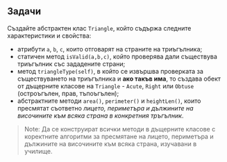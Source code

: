 ## Задачи

Създайте абстрактен клас `Triangle`, който съдържа следните характеристики и свойства:
* атрибути `a`, `b`, `c`, които отговарят на страните на триъгълника;
* статичен метод `isValid(a,b,c)`, който проверява дали съществува триъгълник със зададените страни;
* метод `triangleType(self)`, в който се извършва проверката за съществуването на триъгълника и **ако такъв има**, то създава обект от дъщерните класове на `Triangle` - `Acute`, `Right` или `Obtuse` (остроъгълен, прав, тъпоъгълен);
* абстрактните методи `area()`, `perimeter()` и `heightLen()`, които пресмятат съответно _лицето, периметъра и дължините на височините към всяка страна в конкретния тръгълник_.

> Note: Да се конструират всички методи в дъщерните класове с коректните алгоритми за пресмятане на лицето, периметъра и дължините на височините към всяка страна, изучавани в училище.
